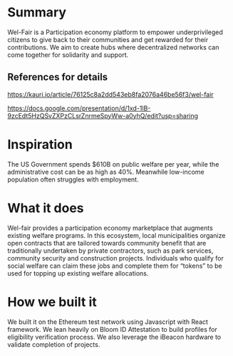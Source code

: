# Summary
Wel-Fair is a Participation economy platform to empower underprivileged citizens to give back to their communities and get rewarded for their contributions. We aim to create hubs where decentralized networks can come together for solidarity and support.

## References for details
https://kauri.io/article/76125c8a2dd543eb8fa2076a46be56f3/wel-fair

https://docs.google.com/presentation/d/1xd-1lB-9zcEdt5HzQSvZXPzCLsrZnrmeSpyWw-a0yhQ/edit?usp=sharing


# Inspiration
The US Government spends $610B on public welfare per year, while the administrative cost can be as high as 40%. Meanwhile low-income population often struggles with employment.

# What it does
Wel-fair provides a participation economy marketplace that augments existing welfare programs. In this ecosystem, local municipalities organize open contracts that are tailored towards community benefit that are traditionally undertaken by private contractors, such as park services, community security and construction projects. Individuals who qualify for social welfare can claim these jobs and complete them for “tokens” to be used for topping up existing welfare allocations.

# How we built it
We built it on the Ethereum test network using Javascript with React framework. We lean heavily on Bloom ID Attestation to build profiles for eligibility verification process. We also leverage the iBeacon hardware to validate completion of projects.
